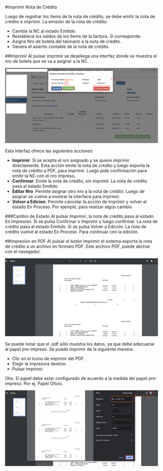 #Imprimir Nota de Crédito

Luego de registrar los items de la nota de crédito, se debe emitir la nota de crédito e imprimir.
La emisión de la nota de crédito:

- Cambia la NC al estado Emitido.
- Restablece los saldos de los items de la factura. Si corresponde.
- Asigna Nro de boleta del talonario a la nota de crédito.
- Genera el asiento contable de la nota de crédito.

##Imprimir
Al pulsar imprimir se despliega una interfaz donde se muestra el nro de boleta que
se va a asignar a la NC.

![Imprimir NC](img/imprimir_nota_de_credito.png)

Esta interfaz ofrece las siguientes acciones:

- **Imprimir**: Si se acepta el nro asignado y se quiere imprimir directamente. Esta acción emite la
nota de crédito y luego exporta la nota de crédito a PDF, para imprimir. Luego pide confirmación para emitir la NC con el nro impreso.
- **Confirmar**: Emite la nota de crédito, sin imprimir. La nota de crédito pasa al estado Emitido.
- **Editar Nro**: Permite asignar otro nro a la nota de crédito. Luego de asignar se vuelve a mostrar la interface para
imprimir.
- **Volver a Edicion**: Permite cancelar la acción de Imprimir y volver al estado En Proceso. Por ejemplo, para realizar algún cambio.

###Cambio de Estado
Al pulsar *Imprimir*, la nota de crédito pasa al estado En Impresión.
Si se pulsa Confirmar o Imprimir y luego confirmar. La nota de crédito pasa al estado Emitido.
Si se pulsa Volver a Edición. La nota de crédito vuelve al estado En Proceso. Para continuar con la edición.

##Impresión en PDF
Al pulsar el botón Imprimir el sistema exporta la nota de crédito a un archivo en formato PDF. Este archivo PDF, puede abrirse
con el navegador.

![Recibo Impreso](img/pdf_de_nota_de_credito.png)

Se puede notar que el .pdf sólo muestra los datos, ya que debe adecuarse al papel pre-impreso. Se puede imprimir de la
siguiente manera:

- Clic en el ícono de imprimir del PDF.
- Elegir la impresora destino.
- Pulsar Imprimir.

Obs. El papel debe estar configurado de acuerdo a la medida del papel pre-impreso. Por ej. Papel Oficio.

![Imprimir PDF](img/imprimir_pdf_de_nota_credito.png)


